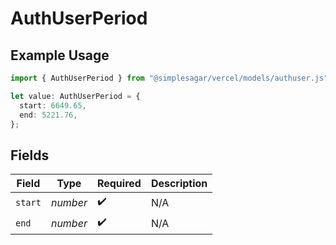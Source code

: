 # AuthUserPeriod

## Example Usage

```typescript
import { AuthUserPeriod } from "@simplesagar/vercel/models/authuser.js";

let value: AuthUserPeriod = {
  start: 6649.65,
  end: 5221.76,
};
```

## Fields

| Field              | Type               | Required           | Description        |
| ------------------ | ------------------ | ------------------ | ------------------ |
| `start`            | *number*           | :heavy_check_mark: | N/A                |
| `end`              | *number*           | :heavy_check_mark: | N/A                |